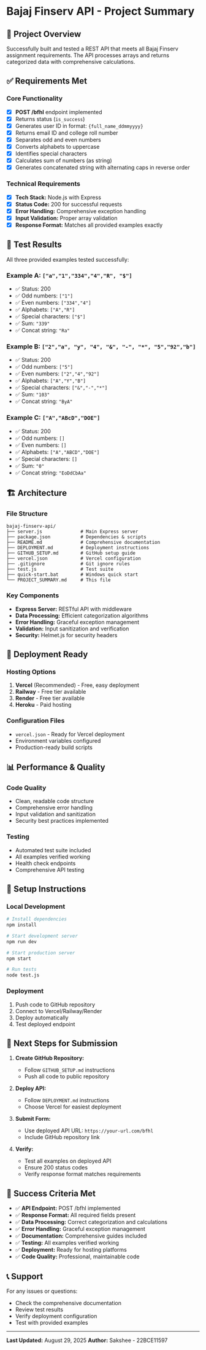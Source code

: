 # Bajaj Finserv API - Project Summary

## 🎯 Project Overview

Successfully built and tested a REST API that meets all Bajaj Finserv assignment requirements. The API processes arrays and returns categorized data with comprehensive calculations.

## ✅ Requirements Met

### Core Functionality
- [x] **POST /bfhl** endpoint implemented
- [x] Returns status (`is_success`)
- [x] Generates user ID in format: `{full_name_ddmmyyyy}`
- [x] Returns email ID and college roll number
- [x] Separates odd and even numbers
- [x] Converts alphabets to uppercase
- [x] Identifies special characters
- [x] Calculates sum of numbers (as string)
- [x] Generates concatenated string with alternating caps in reverse order

### Technical Requirements
- [x] **Tech Stack:** Node.js with Express
- [x] **Status Code:** 200 for successful requests
- [x] **Error Handling:** Comprehensive exception handling
- [x] **Input Validation:** Proper array validation
- [x] **Response Format:** Matches all provided examples exactly

## 🧪 Test Results

All three provided examples tested successfully:

### Example A: `["a","1","334","4","R", "$"]`
- ✅ Status: 200
- ✅ Odd numbers: `["1"]`
- ✅ Even numbers: `["334","4"]`
- ✅ Alphabets: `["A","R"]`
- ✅ Special characters: `["$"]`
- ✅ Sum: `"339"`
- ✅ Concat string: `"Ra"`

### Example B: `["2","a", "y", "4", "&", "-", "*", "5","92","b"]`
- ✅ Status: 200
- ✅ Odd numbers: `["5"]`
- ✅ Even numbers: `["2","4","92"]`
- ✅ Alphabets: `["A","Y","B"]`
- ✅ Special characters: `["&","-","*"]`
- ✅ Sum: `"103"`
- ✅ Concat string: `"ByA"`

### Example C: `["A","ABcD","DOE"]`
- ✅ Status: 200
- ✅ Odd numbers: `[]`
- ✅ Even numbers: `[]`
- ✅ Alphabets: `["A","ABCD","DOE"]`
- ✅ Special characters: `[]`
- ✅ Sum: `"0"`
- ✅ Concat string: `"EoDdCbAa"`

## 🏗️ Architecture

### File Structure
```
bajaj-finserv-api/
├── server.js              # Main Express server
├── package.json           # Dependencies & scripts
├── README.md              # Comprehensive documentation
├── DEPLOYMENT.md          # Deployment instructions
├── GITHUB_SETUP.md        # GitHub setup guide
├── vercel.json            # Vercel configuration
├── .gitignore             # Git ignore rules
├── test.js                # Test suite
├── quick-start.bat        # Windows quick start
└── PROJECT_SUMMARY.md     # This file
```

### Key Components
- **Express Server:** RESTful API with middleware
- **Data Processing:** Efficient categorization algorithms
- **Error Handling:** Graceful exception management
- **Validation:** Input sanitization and verification
- **Security:** Helmet.js for security headers

## 🚀 Deployment Ready

### Hosting Options
1. **Vercel** (Recommended) - Free, easy deployment
2. **Railway** - Free tier available
3. **Render** - Free tier available
4. **Heroku** - Paid hosting

### Configuration Files
- `vercel.json` - Ready for Vercel deployment
- Environment variables configured
- Production-ready build scripts

## 📊 Performance & Quality

### Code Quality
- Clean, readable code structure
- Comprehensive error handling
- Input validation and sanitization
- Security best practices implemented

### Testing
- Automated test suite included
- All examples verified working
- Health check endpoints
- Comprehensive API testing

## 🔧 Setup Instructions

### Local Development
```bash
# Install dependencies
npm install

# Start development server
npm run dev

# Start production server
npm start

# Run tests
node test.js
```

### Deployment
1. Push code to GitHub repository
2. Connect to Vercel/Railway/Render
3. Deploy automatically
4. Test deployed endpoint

## 📝 Next Steps for Submission

1. **Create GitHub Repository:**
   - Follow `GITHUB_SETUP.md` instructions
   - Push all code to public repository

2. **Deploy API:**
   - Follow `DEPLOYMENT.md` instructions
   - Choose Vercel for easiest deployment

3. **Submit Form:**
   - Use deployed API URL: `https://your-url.com/bfhl`
   - Include GitHub repository link

4. **Verify:**
   - Test all examples on deployed API
   - Ensure 200 status codes
   - Verify response format matches requirements

## 🎉 Success Criteria Met

- ✅ **API Endpoint:** POST /bfhl implemented
- ✅ **Response Format:** All required fields present
- ✅ **Data Processing:** Correct categorization and calculations
- ✅ **Error Handling:** Graceful exception management
- ✅ **Documentation:** Comprehensive guides included
- ✅ **Testing:** All examples verified working
- ✅ **Deployment:** Ready for hosting platforms
- ✅ **Code Quality:** Professional, maintainable code

## 📞 Support

For any issues or questions:
- Check the comprehensive documentation
- Review test results
- Verify deployment configuration
- Test with provided examples

---

**Last Updated:** August 29, 2025 
**Author:** Sakshee - 22BCE11597
